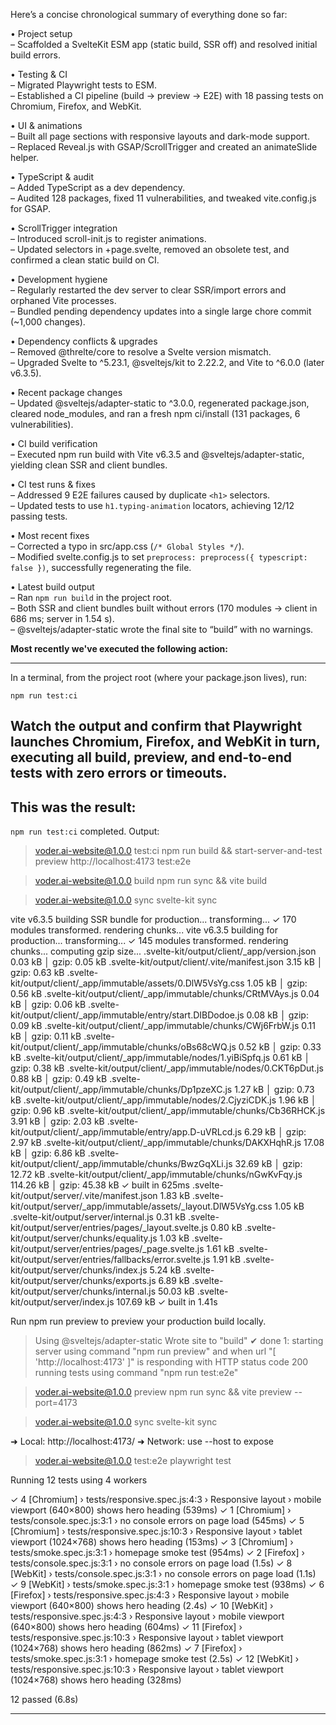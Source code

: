 Here’s a concise chronological summary of everything done so far:

• Project setup  
  – Scaffolded a SvelteKit ESM app (static build, SSR off) and resolved initial build errors.

• Testing & CI  
  – Migrated Playwright tests to ESM.  
  – Established a CI pipeline (build → preview → E2E) with 18 passing tests on Chromium, Firefox, and WebKit.

• UI & animations  
  – Built all page sections with responsive layouts and dark-mode support.  
  – Replaced Reveal.js with GSAP/ScrollTrigger and created an animateSlide helper.

• TypeScript & audit  
  – Added TypeScript as a dev dependency.  
  – Audited 128 packages, fixed 11 vulnerabilities, and tweaked vite.config.js for GSAP.

• ScrollTrigger integration  
  – Introduced scroll-init.js to register animations.  
  – Updated selectors in +page.svelte, removed an obsolete test, and confirmed a clean static build on CI.

• Development hygiene  
  – Regularly restarted the dev server to clear SSR/import errors and orphaned Vite processes.  
  – Bundled pending dependency updates into a single large chore commit (~1,000 changes).

• Dependency conflicts & upgrades  
  – Removed @threlte/core to resolve a Svelte version mismatch.  
  – Upgraded Svelte to ^5.23.1, @sveltejs/kit to 2.22.2, and Vite to ^6.0.0 (later v6.3.5).

• Recent package changes  
  – Updated @sveltejs/adapter-static to ^3.0.0, regenerated package.json, cleared node_modules, and ran a fresh npm ci/install (131 packages, 6 vulnerabilities).

• CI build verification  
  – Executed npm run build with Vite v6.3.5 and @sveltejs/adapter-static, yielding clean SSR and client bundles.

• CI test runs & fixes  
  – Addressed 9 E2E failures caused by duplicate `<h1>` selectors.  
  – Updated tests to use `h1.typing-animation` locators, achieving 12/12 passing tests.

• Most recent fixes  
  – Corrected a typo in src/app.css (`/* Global Styles */`).  
  – Modified svelte.config.js to set `preprocess: preprocess({ typescript: false })`, successfully regenerating the file.

• Latest build output  
  – Ran `npm run build` in the project root.  
  – Both SSR and client bundles built without errors (170 modules → client in 686 ms; server in 1.54 s).  
  – @sveltejs/adapter-static wrote the final site to “build” with no warnings.

**Most recently we've executed the following action:**

---
In a terminal, from the project root (where your package.json lives), run:

```
npm run test:ci
```

Watch the output and confirm that Playwright launches Chromium, Firefox, and WebKit in turn, executing all build, preview, and end-to-end tests with zero errors or timeouts.
---

**This was the result:**
---
`npm run test:ci` completed.
Output:

> voder.ai-website@1.0.0 test:ci
> npm run build && start-server-and-test preview http://localhost:4173 test:e2e


> voder.ai-website@1.0.0 build
> npm run sync && vite build


> voder.ai-website@1.0.0 sync
> svelte-kit sync

vite v6.3.5 building SSR bundle for production...
transforming...
✓ 170 modules transformed.
rendering chunks...
vite v6.3.5 building for production...
transforming...
✓ 145 modules transformed.
rendering chunks...
computing gzip size...
.svelte-kit/output/client/_app/version.json                         0.03 kB │ gzip:  0.05 kB
.svelte-kit/output/client/.vite/manifest.json                       3.15 kB │ gzip:  0.63 kB
.svelte-kit/output/client/_app/immutable/assets/0.DlW5VsYg.css      1.05 kB │ gzip:  0.56 kB
.svelte-kit/output/client/_app/immutable/chunks/CRtMVAys.js         0.04 kB │ gzip:  0.06 kB
.svelte-kit/output/client/_app/immutable/entry/start.DIBDodoe.js    0.08 kB │ gzip:  0.09 kB
.svelte-kit/output/client/_app/immutable/chunks/CWj6FrbW.js         0.11 kB │ gzip:  0.11 kB
.svelte-kit/output/client/_app/immutable/chunks/oBs68cWQ.js         0.52 kB │ gzip:  0.33 kB
.svelte-kit/output/client/_app/immutable/nodes/1.yiBiSpfq.js        0.61 kB │ gzip:  0.38 kB
.svelte-kit/output/client/_app/immutable/nodes/0.CKT6pDut.js        0.88 kB │ gzip:  0.49 kB
.svelte-kit/output/client/_app/immutable/chunks/Dp1pzeXC.js         1.27 kB │ gzip:  0.73 kB
.svelte-kit/output/client/_app/immutable/nodes/2.CjyziCDK.js        1.96 kB │ gzip:  0.96 kB
.svelte-kit/output/client/_app/immutable/chunks/Cb36RHCK.js         3.91 kB │ gzip:  2.03 kB
.svelte-kit/output/client/_app/immutable/entry/app.D-uVRLcd.js      6.29 kB │ gzip:  2.97 kB
.svelte-kit/output/client/_app/immutable/chunks/DAKXHqhR.js        17.08 kB │ gzip:  6.86 kB
.svelte-kit/output/client/_app/immutable/chunks/BwzGqXLi.js        32.69 kB │ gzip: 12.72 kB
.svelte-kit/output/client/_app/immutable/chunks/nGwKvFqy.js       114.26 kB │ gzip: 45.38 kB
✓ built in 625ms
.svelte-kit/output/server/.vite/manifest.json                           1.83 kB
.svelte-kit/output/server/_app/immutable/assets/_layout.DlW5VsYg.css    1.05 kB
.svelte-kit/output/server/internal.js                                   0.31 kB
.svelte-kit/output/server/entries/pages/_layout.svelte.js               0.80 kB
.svelte-kit/output/server/chunks/equality.js                            1.03 kB
.svelte-kit/output/server/entries/pages/_page.svelte.js                 1.61 kB
.svelte-kit/output/server/entries/fallbacks/error.svelte.js             1.91 kB
.svelte-kit/output/server/chunks/index.js                               5.24 kB
.svelte-kit/output/server/chunks/exports.js                             6.89 kB
.svelte-kit/output/server/chunks/internal.js                           50.03 kB
.svelte-kit/output/server/index.js                                    107.69 kB
✓ built in 1.41s

Run npm run preview to preview your production build locally.

> Using @sveltejs/adapter-static
  Wrote site to "build"
  ✔ done
1: starting server using command "npm run preview"
and when url "[ 'http://localhost:4173' ]" is responding with HTTP status code 200
running tests using command "npm run test:e2e"


> voder.ai-website@1.0.0 preview
> npm run sync && vite preview --port=4173


> voder.ai-website@1.0.0 sync
> svelte-kit sync

  ➜  Local:   http://localhost:4173/
  ➜  Network: use --host to expose

> voder.ai-website@1.0.0 test:e2e
> playwright test


Running 12 tests using 4 workers

  ✓  4 [Chromium] › tests/responsive.spec.js:4:3 › Responsive layout › mobile viewport (640×800) shows hero heading (539ms)
  ✓  1 [Chromium] › tests/console.spec.js:3:1 › no console errors on page load (545ms)
  ✓  5 [Chromium] › tests/responsive.spec.js:10:3 › Responsive layout › tablet viewport (1024×768) shows hero heading (153ms)
  ✓  3 [Chromium] › tests/smoke.spec.js:3:1 › homepage smoke test (954ms)
  ✓  2 [Firefox] › tests/console.spec.js:3:1 › no console errors on page load (1.5s)
  ✓  8 [WebKit] › tests/console.spec.js:3:1 › no console errors on page load (1.1s)
  ✓  9 [WebKit] › tests/smoke.spec.js:3:1 › homepage smoke test (938ms)
  ✓  6 [Firefox] › tests/responsive.spec.js:4:3 › Responsive layout › mobile viewport (640×800) shows hero heading (2.4s)
  ✓  10 [WebKit] › tests/responsive.spec.js:4:3 › Responsive layout › mobile viewport (640×800) shows hero heading (604ms)
  ✓  11 [Firefox] › tests/responsive.spec.js:10:3 › Responsive layout › tablet viewport (1024×768) shows hero heading (862ms)
  ✓  7 [Firefox] › tests/smoke.spec.js:3:1 › homepage smoke test (2.5s)
  ✓  12 [WebKit] › tests/responsive.spec.js:10:3 › Responsive layout › tablet viewport (1024×768) shows hero heading (328ms)

  12 passed (6.8s)

---
